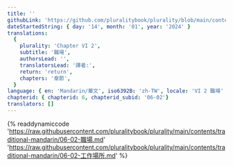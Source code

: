 ```yaml
---
title: ''
githubLink: 'https://github.com/pluralitybook/plurality/blob/main/contents/traditional-mandarin/06-02-職場.md'
dateStartedString: { day: '14', month: '01', year: '2024' }
translations:
  {
    plurality: 'Chapter VI 2',
    subtitle: '職場',
    authorsLead: '',
    translatorsLead: '譯者:',
    return: 'return',
    chapters: '章節',
  }
language: { en: 'Mandarin/華文', iso6392B: 'zh-TW', locale: 'VI 2 職場' }
chapterid: { chapterid: 6, chapterid_subid: '06-02'}
translators: []
---
```

{% readdynamiccode 'https://raw.githubusercontent.com/pluralitybook/plurality/main/contents/traditional-mandarin/06-02-職場.md' 'https://raw.githubusercontent.com/pluralitybook/plurality/main/contents/traditional-mandarin/06-02-工作場所.md'
 %}
